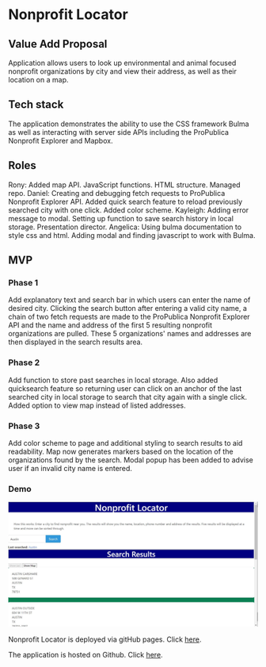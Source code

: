 # Nonprofit Locator

## Value Add Proposal

Application allows users to look up environmental and animal focused nonprofit organizations by city and view their address, as well as their location on a map.


## Tech stack

The application demonstrates the ability to use the CSS framework Bulma as well as interacting with server side APIs including the ProPublica Nonprofit Explorer and Mapbox.


## Roles

Rony: Added map API. JavaScript functions. HTML structure. Managed repo.
Daniel: Creating and debugging fetch requests to ProPublica Nonprofit Explorer API. Added quick search feature to reload previously searched city with one click. Added color scheme.
Kayleigh: Adding error message to modal. Setting up function to save search history in local storage. Presentation director.
Angelica: Using bulma documentation to style css and html. Adding modal and finding javascript to work with Bulma.


## MVP

### Phase 1

Add explanatory text and search bar in which users can enter the name of desired city. Clicking the search button after entering a valid city name, a chain of two fetch requests are made to the ProPublica Nonprofit Explorer API and the name and address of the first 5 resulting nonprofit organizations are pulled. These 5 organizations' names and addresses are then displayed in the search results area.


### Phase 2

Add function to store past searches in local storage. Also added quicksearch feature so returning user can click on an anchor of the last searched city in local storage to search that city again with a single click. Added option to view map instead of listed addresses.


### Phase 3

Add color scheme to page and additional styling to search results to aid readability. Map now generates markers based on the location of the organizations found by the search. Modal popup has been added to advise user if an invalid city name is entered.


### Demo

![Screencap of application](assets\ScreenCap.JPG)

Nonprofit Locator is deployed via gitHub pages. Click [here](https://riraq.github.io/Nonprofit_Locator/).

The application is hosted on Github. Click [here](https://github.com/riraq/Nonprofit_Locator).